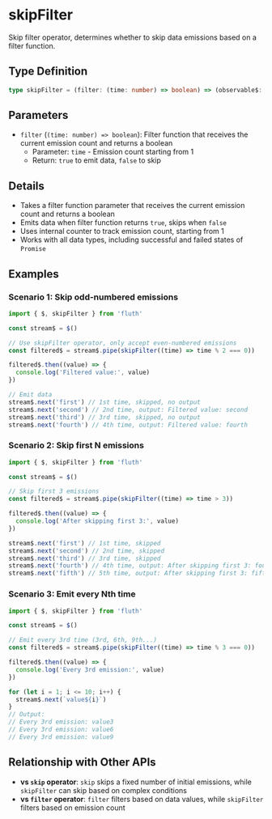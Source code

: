 # skipFilter

Skip filter operator, determines whether to skip data emissions based on a filter function.

## Type Definition

```typescript
type skipFilter = (filter: (time: number) => boolean) => (observable$: Observable) => Observable
```

## Parameters

- `filter` (`(time: number) => boolean`): Filter function that receives the current emission count and returns a boolean
  - Parameter: `time` - Emission count starting from 1
  - Return: `true` to emit data, `false` to skip

## Details

- Takes a filter function parameter that receives the current emission count and returns a boolean
- Emits data when filter function returns `true`, skips when `false`
- Uses internal counter to track emission count, starting from 1
- Works with all data types, including successful and failed states of `Promise`

## Examples

### Scenario 1: Skip odd-numbered emissions

```typescript
import { $, skipFilter } from 'fluth'

const stream$ = $()

// Use skipFilter operator, only accept even-numbered emissions
const filtered$ = stream$.pipe(skipFilter((time) => time % 2 === 0))

filtered$.then((value) => {
  console.log('Filtered value:', value)
})

// Emit data
stream$.next('first') // 1st time, skipped, no output
stream$.next('second') // 2nd time, output: Filtered value: second
stream$.next('third') // 3rd time, skipped, no output
stream$.next('fourth') // 4th time, output: Filtered value: fourth
```

### Scenario 2: Skip first N emissions

```typescript
import { $, skipFilter } from 'fluth'

const stream$ = $()

// Skip first 3 emissions
const filtered$ = stream$.pipe(skipFilter((time) => time > 3))

filtered$.then((value) => {
  console.log('After skipping first 3:', value)
})

stream$.next('first') // 1st time, skipped
stream$.next('second') // 2nd time, skipped
stream$.next('third') // 3rd time, skipped
stream$.next('fourth') // 4th time, output: After skipping first 3: fourth
stream$.next('fifth') // 5th time, output: After skipping first 3: fifth
```

### Scenario 3: Emit every Nth time

```typescript
import { $, skipFilter } from 'fluth'

const stream$ = $()

// Emit every 3rd time (3rd, 6th, 9th...)
const filtered$ = stream$.pipe(skipFilter((time) => time % 3 === 0))

filtered$.then((value) => {
  console.log('Every 3rd emission:', value)
})

for (let i = 1; i <= 10; i++) {
  stream$.next(`value${i}`)
}
// Output:
// Every 3rd emission: value3
// Every 3rd emission: value6
// Every 3rd emission: value9
```

## Relationship with Other APIs

- **vs `skip` operator**: `skip` skips a fixed number of initial emissions, while `skipFilter` can skip based on complex conditions
- **vs `filter` operator**: `filter` filters based on data values, while `skipFilter` filters based on emission count
